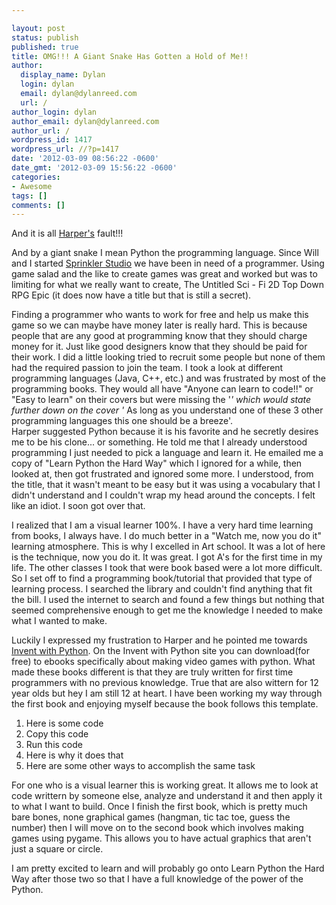 ```yaml
---

layout: post
status: publish
published: true
title: OMG!!! A Giant Snake Has Gotten a Hold of Me!!
author:
  display_name: Dylan
  login: dylan
  email: dylan@dylanreed.com
  url: /
author_login: dylan
author_email: dylan@dylanreed.com
author_url: /
wordpress_id: 1417
wordpress_url: //?p=1417
date: '2012-03-09 08:56:22 -0600'
date_gmt: '2012-03-09 15:56:22 -0600'
categories:
- Awesome
tags: []
comments: []
---
```


And it is all [Harper's][1] fault!!!

   [1]: http://harperreed.org

And by a giant snake I mean Python the programming language. Since Will and I started [Sprinkler Studio][2] we have been in need of a programmer. Using game salad and the like to create games was great and worked but was to limiting for what we really want to create, The Untitled Sci - Fi 2D Top Down RPG Epic (it does now have a title but that is still a secret).

   [2]: http://sprinklerstudio.com

Finding a programmer who wants to work for free and help us make this game so we can maybe have money later is really hard. This is because people that are any good at programming know that they should charge money for it. Just like good designers know that they should be paid for their work. I did a little looking tried to recruit some people but none of them had the required passion to join the team. I took a look at different programming languages (Java, C++, etc.) and was frustrated by most of the programming books. They would all have "Anyone can learn to code!!" or "Easy to learn" on their covers but were missing the '*' which would state further down on the cover '* As long as you understand one of these 3 other programming languages this one should be a breeze'.  
Harper suggested Python because it is his favorite and he secretly desires me to be his clone... or something. He told me that I already understood programming I just needed to pick a language and learn it. He emailed me a copy of "Learn Python the Hard Way" which I ignored for a while, then looked at, then got frustrated and ignored some more. I understood, from the title, that it wasn't meant to be easy but it was using a vocabulary that I didn't understand and I couldn't wrap my head around the concepts. I felt like an idiot. I soon got over that.

I realized that I am a visual learner 100%. I have a very hard time learning from books, I always have. I do much better in a "Watch me, now you do it" learning atmosphere. This is why I excelled in Art school. It was a lot of here is the technique, now you do it. It was great. I got A's for the first time in my life. The other classes I took that were book based were a lot more difficult. So I set off to find a programming book/tutorial that provided that type of learning process. I searched the library and couldn't find anything that fit the bill. I used the internet to search and found a few things but nothing that seemed comprehensive enough to get me the knowledge I needed to make what I wanted to make.

Luckily I expressed my frustration to Harper and he pointed me towards [Invent with Python][3]. On the Invent with Python site you can download(for free) to ebooks specifically about making video games with python. What made these books different is that they are truly written for first time programmers with no previous knowledge. True that are also wittern for 12 year olds but hey I am still 12 at heart. I have been working my way through the first book and enjoying myself because the book follows this template.

   [3]: http://inventwithpython.com/

  1. Here is some code
  2. Copy this code
  3. Run this code
  4. Here is why it does that
  5. Here are some other ways to accomplish the same task
  


  
For one who is a visual learner this is working great. It allows me to look at code writtern by someone else, analyze and understand it and then apply it to what I want to build. Once I finish the first book, which is pretty much bare bones, none graphical games (hangman, tic tac toe, guess the number) then I will move on to the second book which involves making games using pygame. This allows you to have actual graphics that aren't just a square or circle.

I am pretty excited to learn and will probably go onto Learn Python the Hard Way after those two so that I have a full knowledge of the power of the Python.
